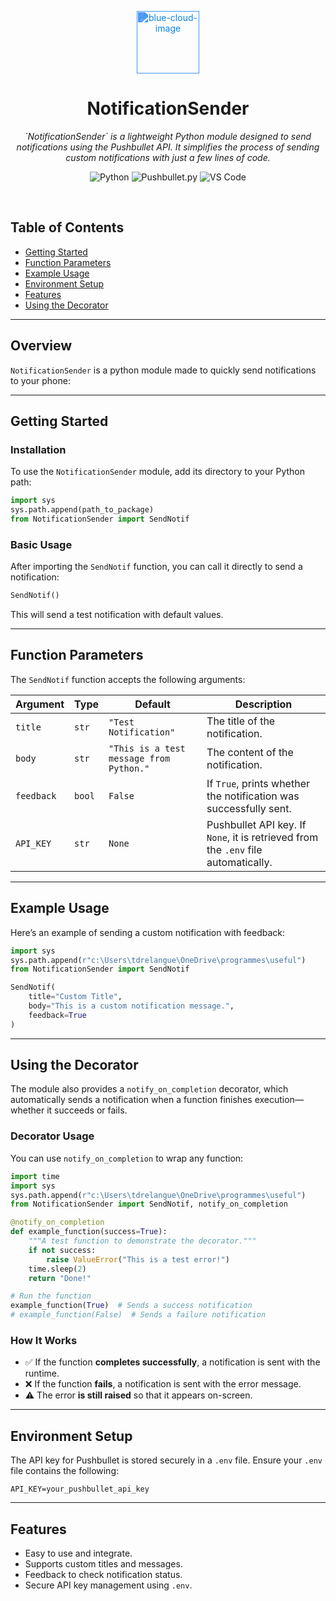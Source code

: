 <p align="center">
  <img src="https://img.icons8.com/color/bell" width="100" alt="blue-cloud-image" style="filter: invert(32%) sepia(85%) saturate(3188%) hue-rotate(189deg) brightness(98%) contrast(95%);">
</p>
<p align="center">
    <h1 align="center">NotificationSender</h1>
</p>

<p align="center">
    <em>
    `NotificationSender` is a lightweight Python module designed to send notifications using the Pushbullet API. It simplifies the process of sending custom notifications with just a few lines of code.
    </em>
</p>

<p align="center"> 
  <img src="https://img.shields.io/badge/Python-3776AB.svg?style=flat&logo=Python&logoColor=white" alt="Python"> 
  <img src="https://img.shields.io/badge/Pushbullet.py-00C853.svg?style=flat&logo=pushbullet&logoColor=white" alt="Pushbullet.py">
  <img src="https://img.shields.io/badge/VS%20Code-007ACC.svg?style=flat&logo=visual-studio-code&logoColor=white" alt="VS Code">
</p>

<br>

## **Table of Contents**
- [Getting Started](#getting-started)
- [Function Parameters](#function-parameters)
- [Example Usage](#example-usage)
- [Environment Setup](#environment-setup)
- [Features](#features)
- [Using the Decorator](#using-the-decorator)

---

## **Overview**
`NotificationSender` is a python module made to quickly send notifications to your phone:

---

## **Getting Started**

### **Installation**
To use the `NotificationSender` module, add its directory to your Python path:

```python
import sys
sys.path.append(path_to_package)
from NotificationSender import SendNotif
```

### **Basic Usage**
After importing the `SendNotif` function, you can call it directly to send a notification:

```python
SendNotif()
```

This will send a test notification with default values.

---

## **Function Parameters**
The `SendNotif` function accepts the following arguments:

| **Argument** | **Type**    | **Default**           | **Description**                                                                 |
|--------------|-------------|-----------------------|---------------------------------------------------------------------------------|
| `title`      | `str`       | `"Test Notification"` | The title of the notification.                                                 |
| `body`       | `str`       | `"This is a test message from Python."` | The content of the notification.                                |
| `feedback`   | `bool`      | `False`              | If `True`, prints whether the notification was successfully sent.               |
| `API_KEY`    | `str`       | `None`               | Pushbullet API key. If `None`, it is retrieved from the `.env` file automatically. |

---

## **Example Usage**
Here’s an example of sending a custom notification with feedback:

```python
import sys
sys.path.append(r"c:\Users\tdrelangue\OneDrive\programmes\useful")
from NotificationSender import SendNotif

SendNotif(
    title="Custom Title",
    body="This is a custom notification message.",
    feedback=True
)
```

---

## **Using the Decorator**
The module also provides a `notify_on_completion` decorator, which automatically sends a notification when a function finishes execution—whether it succeeds or fails.

### **Decorator Usage**
You can use `notify_on_completion` to wrap any function:

```python
import time
import sys
sys.path.append(r"c:\Users\tdrelangue\OneDrive\programmes\useful")
from NotificationSender import SendNotif, notify_on_completion

@notify_on_completion
def example_function(success=True):
    """A test function to demonstrate the decorator."""
    if not success:
        raise ValueError("This is a test error!")
    time.sleep(2)
    return "Done!"

# Run the function
example_function(True)  # Sends a success notification
# example_function(False)  # Sends a failure notification
```

### **How It Works**
- ✅ If the function **completes successfully**, a notification is sent with the runtime.
- ❌ If the function **fails**, a notification is sent with the error message.
- ⚠️ The error **is still raised** so that it appears on-screen.

---

## **Environment Setup**
The API key for Pushbullet is stored securely in a `.env` file. Ensure your `.env` file contains the following:

```
API_KEY=your_pushbullet_api_key
```

---

## **Features**
- Easy to use and integrate.
- Supports custom titles and messages.
- Feedback to check notification status.
- Secure API key management using `.env`.
